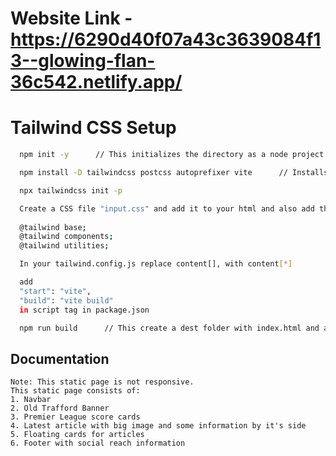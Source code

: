 # Website Link - https://6290d40f07a43c3639084f13--glowing-flan-36c542.netlify.app/






# Tailwind CSS Setup



```bash
  npm init -y      // This initializes the directory as a node project
```
```bash
  npm install -D tailwindcss postcss autoprefixer vite      // Installs required packages
```
```bash
  npx tailwindcss init -p
```
```bash
  Create a CSS file "input.css" and add it to your html and also add these lines in css
  
  @tailwind base;
  @tailwind components;
  @tailwind utilities;
```
```bash
  In your tailwind.config.js replace content[], with content[*]
```
```bash
  add 
  "start": "vite",
  "build": "vite build" 
  in script tag in package.json
```
```bash
  npm run build      // This create a dest folder with index.html and asset, use this dest folder to host the site
```




## Documentation

    Note: This static page is not responsive.
    This static page consists of:
    1. Navbar
    2. Old Trafford Banner 
    3. Premier League score cards
    4. Latest article with big image and some information by it's side
    5. Floating cards for articles
    6. Footer with social reach information


